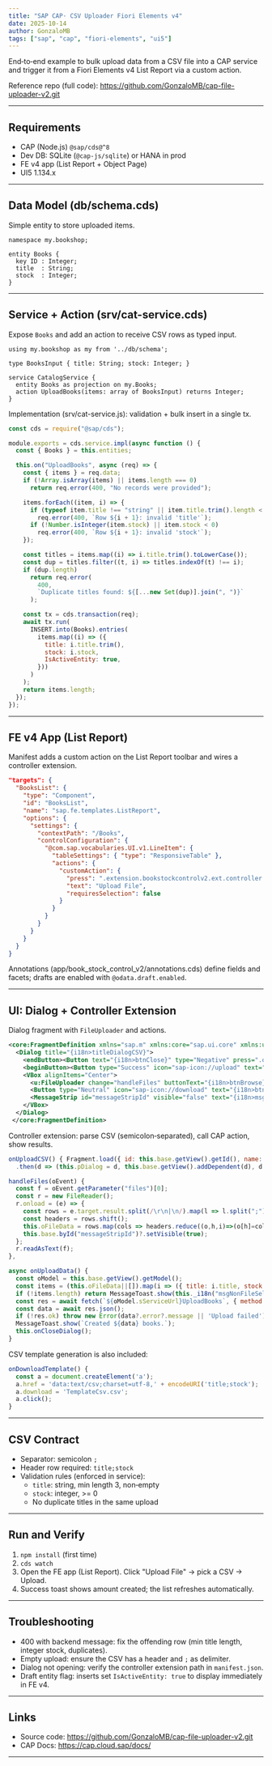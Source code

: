 ```yaml
---
title: "SAP CAP· CSV Uploader Fiori Elements v4"
date: 2025-10-14
author: GonzaloMB
tags: ["sap", "cap", "fiori-elements", "ui5"]
---
```


End‑to‑end example to bulk upload data from a CSV file into a CAP service and trigger it from a Fiori Elements v4 List Report via a custom action.

Reference repo (full code): https://github.com/GonzaloMB/cap-file-uploader-v2.git

---

## Requirements

- CAP (Node.js) `@sap/cds@^8`
- Dev DB: SQLite (`@cap-js/sqlite`) or HANA in prod
- FE v4 app (List Report + Object Page)
- UI5 1.134.x

---

## Data Model (db/schema.cds)

Simple entity to store uploaded items.

```cds
namespace my.bookshop;

entity Books {
  key ID : Integer;
  title  : String;
  stock  : Integer;
}
```

---

## Service + Action (srv/cat-service.cds)

Expose `Books` and add an action to receive CSV rows as typed input.

```cds
using my.bookshop as my from '../db/schema';

type BooksInput { title: String; stock: Integer; }

service CatalogService {
  entity Books as projection on my.Books;
  action UploadBooks(items: array of BooksInput) returns Integer;
}
```

Implementation (srv/cat-service.js): validation + bulk insert in a single tx.

```js
const cds = require("@sap/cds");

module.exports = cds.service.impl(async function () {
  const { Books } = this.entities;

  this.on("UploadBooks", async (req) => {
    const { items } = req.data;
    if (!Array.isArray(items) || items.length === 0)
      return req.error(400, "No records were provided");

    items.forEach((item, i) => {
      if (typeof item.title !== "string" || item.title.trim().length < 3)
        req.error(400, `Row ${i + 1}: invalid 'title'`);
      if (!Number.isInteger(item.stock) || item.stock < 0)
        req.error(400, `Row ${i + 1}: invalid 'stock'`);
    });

    const titles = items.map((i) => i.title.trim().toLowerCase());
    const dup = titles.filter((t, i) => titles.indexOf(t) !== i);
    if (dup.length)
      return req.error(
        400,
        `Duplicate titles found: ${[...new Set(dup)].join(", ")}`
      );

    const tx = cds.transaction(req);
    await tx.run(
      INSERT.into(Books).entries(
        items.map((i) => ({
          title: i.title.trim(),
          stock: i.stock,
          IsActiveEntity: true,
        }))
      )
    );
    return items.length;
  });
});
```

---

## FE v4 App (List Report)

Manifest adds a custom action on the List Report toolbar and wires a controller extension.

```json
"targets": {
  "BooksList": {
    "type": "Component",
    "id": "BooksList",
    "name": "sap.fe.templates.ListReport",
    "options": {
      "settings": {
        "contextPath": "/Books",
        "controlConfiguration": {
          "@com.sap.vocabularies.UI.v1.LineItem": {
            "tableSettings": { "type": "ResponsiveTable" },
            "actions": {
              "customAction": {
                "press": ".extension.bookstockcontrolv2.ext.controller.ListReportExt.onUploadCSV",
                "text": "Upload File",
                "requiresSelection": false
              }
            }
          }
        }
      }
    }
  }
}
```

Annotations (app/book_stock_control_v2/annotations.cds) define fields and facets; drafts are enabled with `@odata.draft.enabled`.

---

## UI: Dialog + Controller Extension

Dialog fragment with `FileUploader` and actions.

```xml
<core:FragmentDefinition xmlns="sap.m" xmlns:core="sap.ui.core" xmlns:u="sap.ui.unified">
  <Dialog title="{i18n>titleDialogCSV}">
    <endButton><Button text="{i18n>btnClose}" type="Negative" press=".onCloseDialog"/></endButton>
    <beginButton><Button type="Success" icon="sap-icon://upload" text="{i18n>btnUpload}" press=".onUploadData"/></beginButton>
    <VBox alignItems="Center">
      <u:FileUploader change="handleFiles" buttonText="{i18n>btnBrowse}" fileType="CSV" placeholder="{i18n>msgNonFileSelect}"/>
      <Button type="Neutral" icon="sap-icon://download" text="{i18n>btnDowloadTmpl}" press=".onDownloadTemplate"/>
      <MessageStrip id="messageStripId" visible="false" text="{i18n>msgStrip}" type="Success" showIcon="true"/>
    </VBox>
  </Dialog>
 </core:FragmentDefinition>
```

Controller extension: parse CSV (semicolon‑separated), call CAP action, show results.

```js
onUploadCSV() { Fragment.load({ id: this.base.getView().getId(), name: "bookstockcontrolv2.ext.view.UploadFileDialog", controller: this })
  .then(d => (this.pDialog = d, this.base.getView().addDependent(d), d.open())); },

handleFiles(oEvent) {
  const f = oEvent.getParameter("files")[0];
  const r = new FileReader();
  r.onload = (e) => {
    const rows = e.target.result.split(/\r\n|\n/).map(l => l.split(";")).filter(a => a.length > 1);
    const headers = rows.shift();
    this.oFileData = rows.map(cols => headers.reduce((o,h,i)=>(o[h]=cols[i],o),{}));
    this.base.byId("messageStripId")?.setVisible(true);
  };
  r.readAsText(f);
},

async onUploadData() {
  const oModel = this.base.getView().getModel();
  const items = (this.oFileData||[]).map(i => ({ title: i.title, stock: parseInt(i.stock,10) }));
  if (!items.length) return MessageToast.show(this._i18n("msgNonFileSelect"));
  const res = await fetch(`${oModel.sServiceUrl}UploadBooks`, { method: 'POST', headers: { 'Content-Type': 'application/json' }, body: JSON.stringify({ items })});
  const data = await res.json();
  if (!res.ok) throw new Error(data?.error?.message || 'Upload failed');
  MessageToast.show(`Created ${data} books.`);
  this.onCloseDialog();
}
```

CSV template generation is also included:

```js
onDownloadTemplate() {
  const a = document.createElement('a');
  a.href = 'data:text/csv;charset=utf-8,' + encodeURI('title;stock');
  a.download = 'TemplateCsv.csv';
  a.click();
}
```

---

## CSV Contract

- Separator: semicolon `;`
- Header row required: `title;stock`
- Validation rules (enforced in service):
  - `title`: string, min length 3, non‑empty
  - `stock`: integer, >= 0
  - No duplicate titles in the same upload

---

## Run and Verify

1. `npm install` (first time)
2. `cds watch`
3. Open the FE app (List Report). Click "Upload File" → pick a CSV → Upload.
4. Success toast shows amount created; the list refreshes automatically.

---

## Troubleshooting

- 400 with backend message: fix the offending row (min title length, integer stock, duplicates).
- Empty upload: ensure the CSV has a header and `;` as delimiter.
- Dialog not opening: verify the controller extension path in `manifest.json`.
- Draft entity flag: inserts set `IsActiveEntity: true` to display immediately in FE v4.

---

## Links

- Source code: https://github.com/GonzaloMB/cap-file-uploader-v2.git
- CAP Docs: https://cap.cloud.sap/docs/

---
